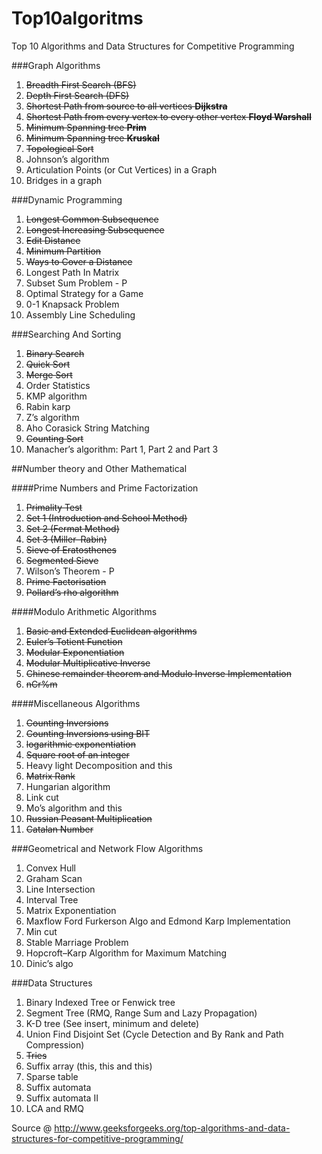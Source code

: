 # Top10algoritms
Top 10 Algorithms and Data Structures for Competitive Programming

###Graph Algorithms

1. <del>Breadth First Search (BFS)</del>
2. <del>Depth First Search (DFS)</del>
3. <del>Shortest Path from source to all vertices **Dijkstra**</del>
4. <del>Shortest Path from every vertex to every other vertex **Floyd Warshall**</del>
5. <del>Minimum Spanning tree **Prim**</del>
6. <del>Minimum Spanning tree **Kruskal**</del>
7. <del>Topological Sort</del>
8. Johnson’s algorithm 
9. Articulation Points (or Cut Vertices) in a Graph
10. Bridges in a graph



###Dynamic Programming

1. <del>Longest Common Subsequence</del>
2. <del>Longest Increasing Subsequence</del>
3. <del>Edit Distance</del>
4. <del>Minimum Partition</del>
5. <del>Ways to Cover a Distance</del>
6. Longest Path In Matrix
7. Subset Sum Problem - P
8. Optimal Strategy for a Game
9. 0-1 Knapsack Problem
10. Assembly Line Scheduling





###Searching And Sorting

1. <del>Binary Search</del>
2. <del>Quick Sort</del>
3. <del>Merge Sort</del>
4. Order Statistics
5. KMP algorithm
6. Rabin karp
7. Z’s algorithm
8. Aho Corasick String Matching
9. <del>Counting Sort</del>
10. Manacher’s algorithm: Part 1, Part 2 and Part 3

##Number theory and Other Mathematical

####Prime Numbers and Prime Factorization

1. <del>Primality Test </del>
  1. <del>Set 1 (Introduction and School Method)</del>
  2. <del>Set 2 (Fermat Method)</del>
  3. <del>Set 3 (Miller–Rabin)</del>
2. <del>Sieve of Eratosthenes</del>
3. <del>Segmented Sieve</del>
4. Wilson’s Theorem - P
5. <del>Prime Factorisation</del>
6. <del>Pollard’s rho algorithm</del>


####Modulo Arithmetic Algorithms

1. <del>Basic and Extended Euclidean algorithms</del>
2. <del>Euler’s Totient Function</del>
3. <del>Modular Exponentiation</del>
4. <del>Modular Multiplicative Inverse</del>
5. <del>Chinese remainder theorem and Modulo Inverse Implementation</del>
6. <del>nCr%m</del>

####Miscellaneous Algorithms

1. <del>Counting Inversions</del>
2. <del>Counting Inversions using BIT</del>
3. <del>logarithmic exponentiation</del>
4. <del>Square root of an integer</del>
5. Heavy light Decomposition and this
6. <del>Matrix Rank</del>
7. Hungarian algorithm
8. Link cut
9. Mo’s algorithm and this
10. <del>Russian Peasant Multiplication</del>
11. <del>Catalan Number</del>



###Geometrical and Network Flow Algorithms

1. Convex Hull
2. Graham Scan
3. Line Intersection
4. Interval Tree
5. Matrix Exponentiation
6. Maxflow Ford Furkerson Algo and Edmond Karp Implementation
7. Min cut
8. Stable Marriage Problem
9. Hopcroft–Karp Algorithm for Maximum Matching
10. Dinic’s algo

###Data Structures

1. Binary Indexed Tree or Fenwick tree
2. Segment Tree (RMQ, Range Sum and Lazy Propagation)
3. K-D tree (See insert, minimum and delete)
4. Union Find Disjoint Set (Cycle Detection and By Rank and Path Compression)
5. <del>Tries</del>
6. Suffix array (this, this and this)
7. Sparse table
8. Suffix automata
9. Suffix automata II
10. LCA and RMQ

Source @ http://www.geeksforgeeks.org/top-algorithms-and-data-structures-for-competitive-programming/
